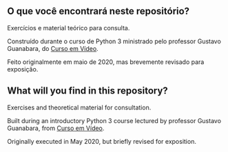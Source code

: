 ## O que você encontrará neste repositório?

Exercícios e material teórico para consulta.

Construído durante o curso de Python 3 ministrado pelo professor Gustavo Guanabara,
do [Curso em Vídeo](https://www.youtube.com/watch?v=nIHq1MtJaKs&list=PLHz_AreHm4dm6wYOIW20Nyg12TAjmMGT-).

Feito originalmente em maio de 2020, mas brevemente revisado para exposição.

## What will you find in this repository?

Exercises and theoretical material for consultation.

Built during an introductory Python 3 course lectured by professor Gustavo Guanabara,
from [Curso em Vídeo](https://www.youtube.com/watch?v=nIHq1MtJaKs&list=PLHz_AreHm4dm6wYOIW20Nyg12TAjmMGT-).

Originally executed in May 2020, but briefly revised for exposition.
